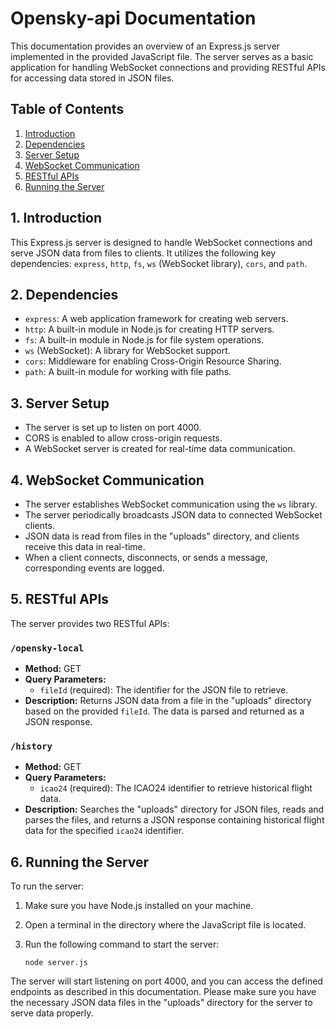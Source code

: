 # Opensky-api Documentation

This documentation provides an overview of an Express.js server implemented in the provided JavaScript file. The server serves as a basic application for handling WebSocket connections and providing RESTful APIs for accessing data stored in JSON files.

## Table of Contents
1. [Introduction](#1-introduction)
2. [Dependencies](#2-dependencies)
3. [Server Setup](#3-server-setup)
4. [WebSocket Communication](#4-websocket-communication)
5. [RESTful APIs](#5-restful-apis)
6. [Running the Server](#6-running-the-server)

## 1. Introduction
This Express.js server is designed to handle WebSocket connections and serve JSON data from files to clients. It utilizes the following key dependencies: `express`, `http`, `fs`, `ws` (WebSocket library), `cors`, and `path`.

## 2. Dependencies
- `express`: A web application framework for creating web servers.
- `http`: A built-in module in Node.js for creating HTTP servers.
- `fs`: A built-in module in Node.js for file system operations.
- `ws` (WebSocket): A library for WebSocket support.
- `cors`: Middleware for enabling Cross-Origin Resource Sharing.
- `path`: A built-in module for working with file paths.

## 3. Server Setup
- The server is set up to listen on port 4000.
- CORS is enabled to allow cross-origin requests.
- A WebSocket server is created for real-time data communication.

## 4. WebSocket Communication
- The server establishes WebSocket communication using the `ws` library.
- The server periodically broadcasts JSON data to connected WebSocket clients.
- JSON data is read from files in the "uploads" directory, and clients receive this data in real-time.
- When a client connects, disconnects, or sends a message, corresponding events are logged.

## 5. RESTful APIs
The server provides two RESTful APIs:

### `/opensky-local`
- **Method:** GET
- **Query Parameters:**
  - `fileId` (required): The identifier for the JSON file to retrieve.
- **Description:** Returns JSON data from a file in the "uploads" directory based on the provided `fileId`. The data is parsed and returned as a JSON response.

### `/history`
- **Method:** GET
- **Query Parameters:**
  - `icao24` (required): The ICAO24 identifier to retrieve historical flight data.
- **Description:** Searches the "uploads" directory for JSON files, reads and parses the files, and returns a JSON response containing historical flight data for the specified `icao24` identifier.

## 6. Running the Server
To run the server:

1. Make sure you have Node.js installed on your machine.
2. Open a terminal in the directory where the JavaScript file is located.
3. Run the following command to start the server:
   
   ```
   node server.js
   ```
   
The server will start listening on port 4000, and you can access the defined endpoints as described in this documentation.
Please make sure you have the necessary JSON data files in the "uploads" directory for the server to serve data properly.
